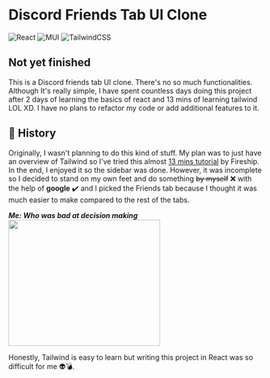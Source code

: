 # Discord Friends Tab UI Clone
![React](https://img.shields.io/badge/react-%2320232a.svg?style=for-the-badge&logo=react&logoColor=%2361DAFB)
![MUI](https://img.shields.io/badge/MUI-%230081CB.svg?style=for-the-badge&logo=mui&logoColor=white)
![TailwindCSS](https://img.shields.io/badge/tailwindcss-%2338B2AC.svg?style=for-the-badge&logo=tailwind-css&logoColor=white)  
## Not yet finished
This is a Discord friends tab UI clone. There's no so much functionalities. Although It's really simple, I have  spent countless days doing this project after 2 days of learning the basics of react and 13 mins of learning tailwind LOL XD. I have no plans to refactor my code or add additional features to it. 

 ## :closed_book: History 
Originally, I wasn't planning to do this kind of stuff. My plan was to just have an overview of Tailwind so I've tried this almost [13 mins tutorial](https://www.youtube.com/embed/pfaSUYaSgRo) by Fireship. In the end, I enjoyed it so the sidebar was done. However, it was incomplete so I decided to stand on my own feet and do something ~~by myself~~ :x: with the help of  **google** :heavy_check_mark:
and I picked the Friends tab because I thought it was much easier to make compared to the rest of the tabs.  

***Me: Who was bad at decision  making***        
<img src="https://user-images.githubusercontent.com/84000523/166893270-04645cbf-223a-4328-ad98-b2a7227f615f.gif" width="300" height="250"/>

Honestly, Tailwind is easy to learn but writing this project in React was so difficult for me :alien::bomb:. 

 
<!-- <img src="https://user-images.githubusercontent.com/84000523/166895712-fc734fc8-1359-4c5b-9264-bce7f88e9d95.gif" width="300" height="250"/> -->

<!-- ## Features
## Screenshots
## Realizations --> 



